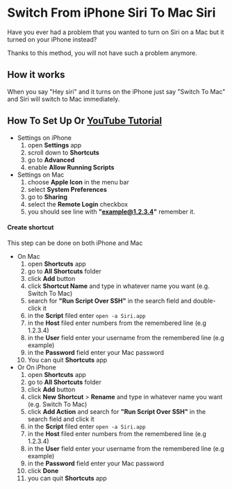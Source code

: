 # Switch From iPhone Siri To Mac Siri

Have you ever had a problem that you wanted to turn on Siri on a Mac but it turned on your iPhone instead?

Thanks to this method, you will not have such a problem anymore.

## How it works

When you say "Hey siri" and it turns on the iPhone just say "Switch To Mac" and Siri will switch to Mac immediately.


## How To Set Up Or [YouTube Tutorial](https://youtu.be/cHg-KNfGTNM)

* Settings on iPhone
	1. open **Settings** app
	2. scroll down to **Shortcuts**
	3. go to **Advanced**
	4. enable **Allow Running Scripts**
* Settings on Mac
	1. choose **Apple Icon** in the menu bar
	2. select **System Preferences**
	3. go to **Sharing**
	4. select the **Remote Login** checkbox
	5. you should see line with **"example@1.2.3.4"** remember it.

#### Create shortcut

This step can be done on both iPhone and Mac

* On Mac
	1. open **Shortcuts** app
	2. go to **All Shortcuts** folder
	3. click **Add** button
	4. click **Shortcut Name** and type in whatever name you want (e.g. Switch To Mac)
	5. search for **"Run Script Over SSH"** in the search field and double-click it
	6. in the **Script** filed enter `open -a Siri.app`
	7. in the **Host** filed enter numbers from the remembered line (e.g 1.2.3.4)
	8. in the **User** field enter your username from the remembered line (e.g example) 
	9. in the **Password** field enter your Mac password
	10. You can quit **Shortcuts** app
* Or On iPhone
	1. open **Shortcuts** app
	2. go to **All Shortcuts** folder
	3. click **Add** button
	4. click **New Shortcut** > **Rename** and type in whatever name you want (e.g. Switch To Mac)
	5. click **Add Action** and search for **"Run Script Over SSH"** in the search field and click it
	6. in the **Script** filed enter `open -a Siri.app`
	7. in the **Host** filed enter numbers from the remembered line (e.g 1.2.3.4)
	8. in the **User** field enter your username from the remembered line (e.g example) 
	9. in the **Password** field enter your Mac password
	10. click **Done**
	11. you can quit **Shortcuts** app
